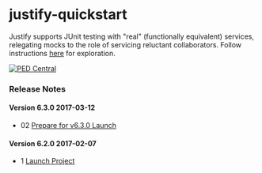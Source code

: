 # justify-quickstart
Justify supports JUnit testing with "real" (functionally equivalent) services, relegating mocks to the role of servicing reluctant collaborators. Follow instructions <a href="http://pedcentral.com/justify/justify-quickstart/" target="_blank">here</a> for exploration.

<a href="http://pedcentral.com/justify/" target="_blank">
<img src="http://i1.wp.com/pedcentral.com/wp-content/uploads/2015/01/Justify-e1457816173825.png" alt="PED Central">
</a>

### <a name="changes"></a>Release Notes

#### Version 6.3.0 <span class="date">2017-03-12</span>

*   02 [Prepare for v6.3.0 Launch](https://github.com/gtcGroup/justify-quickstart/issues/2)

#### Version 6.2.0 <span class="date">2017-02-07</span>

*   1 [Launch Project](https://github.com/gtcGroup/justify-quickstart/issues/1)
